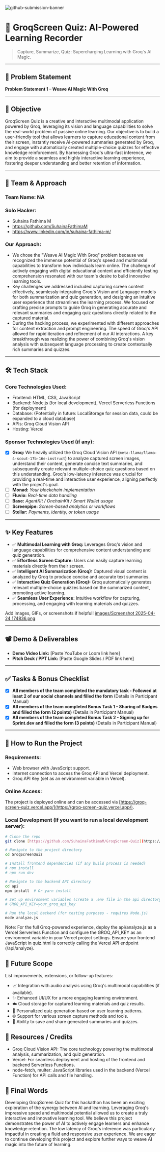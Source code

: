 ![github-submission-banner](https://github.com/user-attachments/assets/a1493b84-e4e2-456e-a791-ce35ee2bcf2f)
# 🚀 GroqScreen Quiz: AI-Powered Learning Recorder

> Capture, Summarize, Quiz: Supercharging Learning with Groq's AI Magic.

---

## 📌 Problem Statement

**Problem Statement 1 – Weave AI Magic With Groq**

---

## 🎯 Objective

GroqScreen Quiz is a creative and interactive multimodal application powered by Groq, leveraging its vision and language capabilities to solve the real-world problem of passive online learning. Our objective is to build a user-friendly tool that allows learners to capture educational content from their screen, instantly receive AI-powered summaries generated by Groq, and engage with automatically created multiple-choice quizzes for effective knowledge reinforcement. By harnessing Groq's ultra-fast inference, we aim to provide a seamless and highly interactive learning experience, fostering deeper understanding and better retention of information.

---

## 🧠 Team & Approach

### Team Name: NA

### Solo Hacker:
- Suhaina Fathima M
- https://github.com/SuhainaFathimaM
- https://www.linkedin.com/in/suhaina-fathima-m/

### Our Approach:
- We chose the "Weave AI Magic With Groq" problem because we recognized the immense potential of Groq's speed and multimodal capabilities to transform how individuals learn online. The challenge of actively engaging with digital educational content and efficiently testing comprehension resonated with our team's desire to build innovative learning tools.
- Key challenges we addressed included capturing screen content effectively, seamlessly integrating Groq's Vision and Language models for both summarization and quiz generation, and designing an intuitive user experience that streamlines the learning process. We focused on crafting precise prompts to guide Groq in generating accurate and relevant summaries and engaging quiz questions directly related to the captured material.
- During the hacking process, we experimented with different approaches for content extraction and prompt engineering. The speed of Groq's API allowed for rapid iteration and refinement of our AI interactions. A key breakthrough was realizing the power of combining Groq's vision analysis with subsequent language processing to create contextually rich summaries and quizzes.

---

## 🛠️ Tech Stack

### Core Technologies Used:
- Frontend: HTML, CSS, JavaScript
- Backend: Node.js (for local development), Vercel Serverless Functions (for deployment)
- Database: (Potentially in future: LocalStorage for session data, could be expanded to a cloud database)
- APIs: Groq Cloud Vision API
- Hosting: Vercel

### Sponsor Technologies Used (if any):
- [x] **Groq:** We heavily utilized the Groq Cloud Vision API (`meta-llama/llama-4-scout-17b-16e-instruct`) to analyze captured screen images, understand their content, generate concise text summaries, and subsequently create relevant multiple-choice quiz questions based on this understanding. Groq's low-latency inference was crucial for providing a real-time and interactive user experience, aligning perfectly with the project's goal.
- [ ] **Monad:** _Your blockchain implementation_
- [ ] **Fluvio:** _Real-time data handling_
- [ ] **Base:** _AgentKit / OnchainKit / Smart Wallet usage_
- [ ] **Screenpipe:** _Screen-based analytics or workflows_
- [ ] **Stellar:** _Payments, identity, or token usage_

---

## ✨ Key Features

- ✅ **Multimodal Learning with Groq:** Leverages Groq's vision and language capabilities for comprehensive content understanding and quiz generation.
- ✅ **Effortless Screen Capture:** Users can easily capture learning materials directly from their screen.
- ✅ **Intelligent AI Summarization (Groq):** Captured visual content is analyzed by Groq to produce concise and accurate text summaries.
- ✅ **Interactive Quiz Generation (Groq):** Groq automatically generates relevant multiple-choice quizzes based on the summarized content, promoting active learning.
- ✅ **Seamless User Experience:** Intuitive workflow for capturing, processing, and engaging with learning materials and quizzes.

Add images, GIFs, or screenshots if helpful!
[images/Screenshot 2025-04-24 174836.png](https://github.com/SuhainaFathimaM/GroqScreen-Quiz/blob/361a597ec52abe938eba27b454f622542a0fefc1/images/Screenshot%202025-04-24%20174836.png)


---

## 📽️ Demo & Deliverables

- **Demo Video Link:** [Paste YouTube or Loom link here]
- **Pitch Deck / PPT Link:** [Paste Google Slides / PDF link here]

---

## ✅ Tasks & Bonus Checklist

- [x] **All members of the team completed the mandatory task - Followed at least 2 of our social channels and filled the form** (Details in Participant Manual)
- [x] **All members of the team completed Bonus Task 1 - Sharing of Badges and filled the form (2 points)** (Details in Participant Manual)
- [x] **All members of the team completed Bonus Task 2 - Signing up for Sprint.dev and filled the form (3 points)** (Details in Participant Manual)

---

## 🧪 How to Run the Project

### Requirements:
- Web browser with JavaScript support.
- Internet connection to access the Groq API and Vercel deployment.
- Groq API Key (set as an environment variable in Vercel).

### Online Access:
The project is deployed online and can be accessed via [https://groq-screen-quiz.vercel.app/](https://groq-screen-quiz.vercel.app/).

### Local Development (If you want to run a local development server):
```bash
# Clone the repo
git clone [https://github.com/SuhainaFathimaM/GroqScreen-Quiz](https://github.com/SuhainaFathimaM/GroqScreen-Quiz)

# Navigate to the project directory
cd GroqScreenQuiz

# Install frontend dependencies (if any build process is needed)
# npm install
# npm run dev

# Navigate to the backend API directory
cd api
npm install  # Or yarn install

# Set up environment variables (create a .env file in the api directory)
# GROQ_API_KEY=your_groq_api_key

# Run the local backend (for testing purposes - requires Node.js)
node analyze.js
```
Note: For the full Groq-powered experience, deploy the api/analyze.js as a Vercel Serverless Function and configure the GROQ_API_KEY as an environment variable in your Vercel project settings. Ensure your frontend JavaScript in quiz.html is correctly calling the Vercel API endpoint (/api/analyze).

## 🧬 Future Scope

List improvements, extensions, or follow-up features:

- 📈 Integration with audio analysis using Groq's multimodal capabilities (if available).
- ✨ Enhanced UI/UX for a more engaging learning environment.
- ☁️ Cloud storage for captured learning materials and quiz results.
- 🤖 Personalized quiz generation based on user learning patterns.
- 🌐 Support for various screen capture methods and tools.
- 🔗 Ability to save and share generated summaries and quizzes.

## 📎 Resources / Credits

- Groq Cloud Vision API: The core technology powering the multimodal analysis, summarization, and quiz generation.
- Vercel: For seamless deployment and hosting of the frontend and backend Serverless Functions.
- node-fetch, multer: JavaScript libraries used in the backend (Vercel Function) for API calls and file handling.

## 🏁 Final Words

Developing GroqScreen Quiz for this hackathon has been an exciting exploration of the synergy between AI and learning. Leveraging Groq's impressive speed and multimodal potential allowed us to create a truly interactive and innovative learning tool. We believe this project demonstrates the power of AI to actively engage learners and enhance knowledge retention. The low latency of Groq's inference was particularly impactful in creating a fluid and responsive user experience. We are eager to continue developing this project and explore further ways to weave AI magic into the future of learning.
